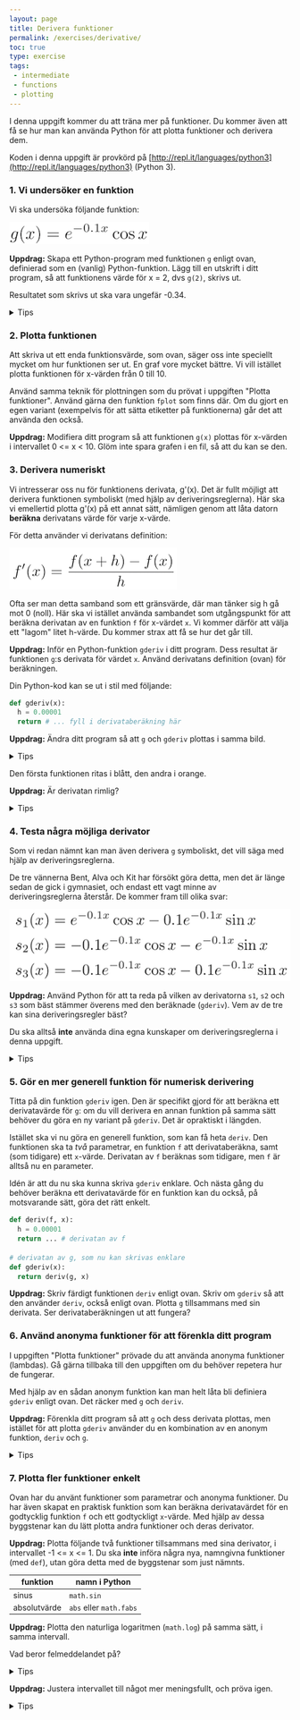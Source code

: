 ```yaml
---
layout: page
title: Derivera funktioner
permalink: /exercises/derivative/
toc: true
type: exercise
tags:
 - intermediate
 - functions
 - plotting
---
```

I denna uppgift kommer du att träna mer på funktioner. Du kommer även att få se hur man kan använda Python för att plotta funktioner och derivera dem.

Koden i denna uppgift är provkörd på [http://repl.it/languages/python3](http://repl.it/languages/python3) (Python 3).

### 1. Vi undersöker en funktion

Vi ska undersöka följande funktion:

<img src="g.png">

**Uppdrag:** Skapa ett Python-program med funktionen `g` enligt ovan, definierad som en (vanlig) Python-funktion. Lägg till en utskrift i ditt program, så att funktionens värde för x = 2, dvs `g(2)`, skrivs ut.

Resultatet som skrivs ut ska vara ungefär -0.34.

<details>
<summary markdown="span">
Tips
</summary>
<p>
<pre>
import math

def g(x):
  return # ...
...
print(g(2))
</pre>
</p>
</details>

### 2. Plotta funktionen

Att skriva ut ett enda funktionsvärde, som ovan, säger oss inte speciellt mycket om hur funktionen ser ut. En graf vore mycket bättre. Vi vill istället plotta funktionen för x-värden från 0 till 10.

Använd samma teknik för plottningen som du prövat i uppgiften "Plotta funktioner". Använd gärna den funktion `fplot` som finns där. Om du gjort en egen variant (exempelvis för att sätta etiketter på funktionerna) går det att använda den också.

**Uppdrag:** Modifiera ditt program så att funktionen `g(x)` plottas för x-värden i intervallet 0 <= x < 10. Glöm inte spara grafen i en fil, så att du kan se den.

### 3. Derivera numeriskt

Vi intresserar oss nu för funktionens derivata, g'(x). Det är fullt möjligt att derivera funktionen symboliskt (med hjälp av deriveringsreglerna). Här ska vi emellertid plotta g'(x) på ett annat sätt, nämligen genom att låta datorn **beräkna** derivatans värde för varje x-värde.

För detta använder vi derivatans definition:

<img src="fprime.png">

Ofta ser man detta samband som ett gränsvärde, där man tänker sig h gå mot 0 (noll). Här ska vi istället använda sambandet som utgångspunkt för att beräkna derivatan av en funktion `f` för x-värdet `x`. Vi kommer därför att välja ett "lagom" litet h-värde. Du kommer strax att få se hur det går till.

**Uppdrag:** Inför en Python-funktion `gderiv` i ditt program. Dess resultat är funktionen `g`:s derivata för värdet `x`. Använd derivatans definition (ovan) för beräkningen.

Din Python-kod kan se ut i stil med följande:

```python
def gderiv(x):
  h = 0.00001
  return # ... fyll i derivataberäkning här
```

**Uppdrag:** Ändra ditt program så att `g` och `gderiv` plottas i samma bild.

<details>
<summary markdown="span">
Tips
</summary>
<p>
Du behöver två <code>fplot</code>-rader: ett för <code>g</code> och ett för <code>gderiv</code>.
</p>
</details>

Den första funktionen ritas i blått, den andra i orange.

**Uppdrag:** Är derivatan rimlig?

<details>
<summary markdown="span">
Tips
</summary>
<p>
När <code>g</code> har ett lokalt minimum ska derivatan vara noll.
När <code>g</code> pekar som brantast uppåt ska derivatan ha ett lokalt maximum.
</p>
</details>

### 4. Testa några möjliga derivator

Som vi redan nämnt kan man även derivera `g` symboliskt, det vill säga med hjälp av deriveringsreglerna.

De tre vännerna Bent, Alva och Kit har försökt göra detta, men det är länge sedan de gick i gymnasiet, och endast ett vagt minne av deriveringsreglerna återstår. De kommer fram till olika svar:

<img src="sx.png">

**Uppdrag:** Använd Python för att ta reda på vilken av derivatorna `s1`, `s2` och `s3` som bäst stämmer överens med den beräknade (`gderiv`). Vem av de tre kan sina deriveringsregler bäst?

Du ska alltså **inte** använda dina egna kunskaper om deriveringsreglerna i denna uppgift.

<details>
<summary markdown="span">
Tips
</summary>
<p>
Du kan exempelvis införa en funktion som följer:
<pre>
def diff1(x):
  return gderiv(x) - s1(x)
</pre>
Plotta funktionen.
Den visar hur mycket <code>gderiv</code> och <code>s1</code> skiljer sig åt. Om de är helt lika blir skillnaden 0, och då ska grafen för <code>diff1</code> ju bli en horisontell, rät linje. (I praktiken blir värdena inte exakt 0, men mycket små.)
</p>
</details>

### 5. Gör en mer generell funktion för numerisk derivering

Titta på din funktion `gderiv` igen. Den är specifikt gjord för att beräkna ett derivatavärde för `g`: om du vill derivera en annan funktion på samma sätt behöver du göra en ny variant på `gderiv`. Det är opraktiskt i längden.

Istället ska vi nu göra en generell funktion, som kan få heta `deriv`. Den funktionen ska ta *två* parametrar, en funktion `f` att derivataberäkna, samt (som tidigare) ett `x`-värde. Derivatan av `f` beräknas som tidigare, men `f` är alltså nu en parameter.

Idén är att du nu ska kunna skriva `gderiv` enklare. Och nästa gång du behöver beräkna ett derivatavärde för en funktion kan du också, på motsvarande sätt, göra det rätt enkelt.

```python
def deriv(f, x):
  h = 0.00001
  return ... # derivatan av f

# derivatan av g, som nu kan skrivas enklare
def gderiv(x):
  return deriv(g, x)
```

**Uppdrag:** Skriv färdigt funktionen `deriv` enligt ovan. Skriv om `gderiv` så att den använder `deriv`, också enligt ovan. Plotta `g` tillsammans med sin derivata. Ser derivataberäkningen ut att fungera?

### 6. Använd anonyma funktioner för att förenkla ditt program

I uppgiften "Plotta funktioner" prövade du att använda anonyma funktioner (lambdas). Gå gärna tillbaka till den uppgiften om du behöver repetera hur de fungerar.

Med hjälp av en sådan anonym funktion kan man helt låta bli definiera `gderiv` enligt ovan. Det räcker med `g` och `deriv`.

**Uppdrag:** Förenkla ditt program så att `g` och dess derivata plottas, men istället för att plotta `gderiv` använder du en kombination av en anonym funktion, `deriv` och `g`.

<details>
<summary markdown="span">
Tips
</summary>
<p>
Du behöver två <code>fplot</code>-rader, i stil med följande:
<pre>
fplot(g, 0, 10, "g")
fplot(lambda x: ..., 0, 10, "g'")
</pre>
Här ska <code>...</code> ersättas med ett lämpligt uttryck. Du ska alltså <b>inte</b> använda <code>gderiv</code>. (Notera också att vi här utgått från att din <code>fplot</code>-funktion tar funktionens ettikett som fjärde parameter; du kan ev. behöva justera dessa detaljer för att passa in egen <code>fplot</code>.) 
</p>
</details>

### 7. Plotta fler funktioner enkelt

Ovan har du använt funktioner som parametrar och anonyma funktioner. Du har även skapat en praktisk funktion som kan beräkna derivatavärdet för en godtycklig funktion `f` och ett godtyckligt `x`-värde. Med hjälp av dessa byggstenar kan du lätt plotta andra funktioner och deras derivator.

**Uppdrag:** Plotta följande två funktioner tillsammans med sina derivator, i intervallet -1 <= x <= 1. Du ska **inte** införa några nya, namngivna funktioner (med `def`), utan göra detta med de byggstenar som just nämnts.

| funktion | namn i Python |
| --------- | ----------------- |
| sinus | `math.sin`|
| absolutvärde | `abs`  eller `math.fabs` |

**Uppdrag:** Plotta den naturliga logaritmen (`math.log`) på samma sätt, i samma intervall.

Vad beror felmeddelandet på?

<details>
<summary markdown="span">
Tips
</summary>
<p>
Logaritmen log(x) är inte definierad för x=0. Vad är derivatan av log(x)? Varför kan den inte fungera för x=0?
</p>
</details>

**Uppdrag:** Justera intervallet till något mer meningsfullt, och pröva igen.

<details>
<summary markdown="span">
Tips
</summary>
<p>
Kom ihåg att du måste välja rätt intervall på två ställen: både för funktionen och för dess derivata.
</p>
</details>
